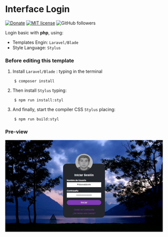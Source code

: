 # Interface Login

[![Donate](https://img.shields.io/badge/author-EdixonAlberto-purple.svg)](https://www.linkedin.com/in/edixonalberto)
[![MIT license](https://img.shields.io/badge/license-MIT-green.svg)](./LICENSE.md)
![GitHub followers](https://img.shields.io/github/followers/EdixonAlberto.svg?label=Follow&style=social)

Login basic with **php**, using:

- Templates Engin: `Laravel/Blade`
- Style Language: `Stylus`


### Before editing this template

1. Install `Laravel/Blade` : typing in the terminal

```
    $ composer install
```

2. Then install `Stylus` typing:

```
    $ npm run install:styl
```

3. And finally, start the compiler CSS `Stylus` placing:

```
    $ npm run build:styl
```

### Pre-view

![capture-login](./docs/capture.jpg)
